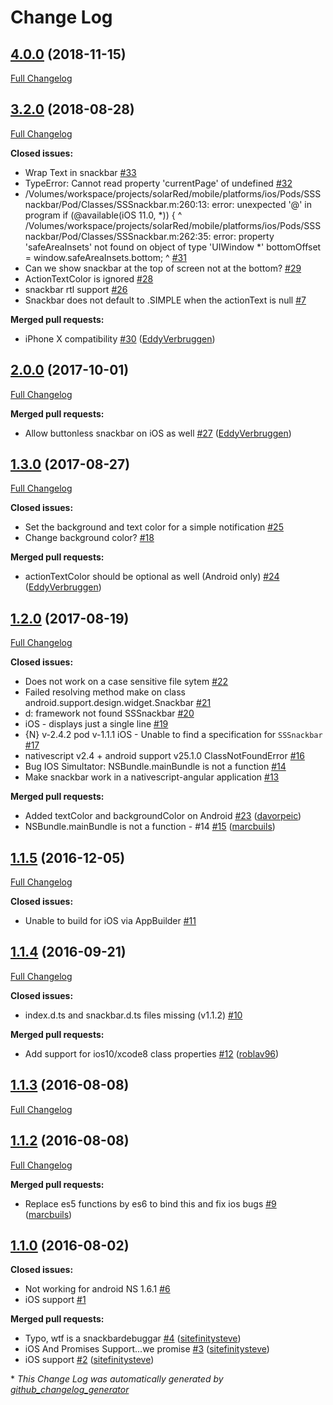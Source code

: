 # Change Log

## [4.0.0](https://github.com/bradmartin/nativescript-snackbar/tree/4.0.0) (2018-11-15)
[Full Changelog](https://github.com/bradmartin/nativescript-snackbar/compare/3.2.0...4.0.0)

## [3.2.0](https://github.com/bradmartin/nativescript-snackbar/tree/3.2.0) (2018-08-28)
[Full Changelog](https://github.com/bradmartin/nativescript-snackbar/compare/2.0.0...3.2.0)

**Closed issues:**

- Wrap Text in snackbar [\#33](https://github.com/bradmartin/nativescript-snackbar/issues/33)
- TypeError: Cannot read property 'currentPage' of undefined [\#32](https://github.com/bradmartin/nativescript-snackbar/issues/32)
- /Volumes/workspace/projects/solarRed/mobile/platforms/ios/Pods/SSSnackbar/Pod/Classes/SSSnackbar.m:260:13: error: unexpected '@' in program         if \(@available\(iOS 11.0, \*\)\) {             ^ /Volumes/workspace/projects/solarRed/mobile/platforms/ios/Pods/SSSnackbar/Pod/Classes/SSSnackbar.m:262:35: error: property 'safeAreaInsets' not found on object of type 'UIWindow \*'             bottomOffset = window.safeAreaInsets.bottom;                                   ^ [\#31](https://github.com/bradmartin/nativescript-snackbar/issues/31)
- Can we show snackbar at the top of screen not at the bottom? [\#29](https://github.com/bradmartin/nativescript-snackbar/issues/29)
- ActionTextColor is ignored [\#28](https://github.com/bradmartin/nativescript-snackbar/issues/28)
- snackbar rtl support [\#26](https://github.com/bradmartin/nativescript-snackbar/issues/26)
- Snackbar does not default to .SIMPLE when the actionText is null [\#7](https://github.com/bradmartin/nativescript-snackbar/issues/7)

**Merged pull requests:**

- iPhone X compatibility [\#30](https://github.com/bradmartin/nativescript-snackbar/pull/30) ([EddyVerbruggen](https://github.com/EddyVerbruggen))

## [2.0.0](https://github.com/bradmartin/nativescript-snackbar/tree/2.0.0) (2017-10-01)
[Full Changelog](https://github.com/bradmartin/nativescript-snackbar/compare/1.3.0...2.0.0)

**Merged pull requests:**

- Allow buttonless snackbar on iOS as well [\#27](https://github.com/bradmartin/nativescript-snackbar/pull/27) ([EddyVerbruggen](https://github.com/EddyVerbruggen))

## [1.3.0](https://github.com/bradmartin/nativescript-snackbar/tree/1.3.0) (2017-08-27)
[Full Changelog](https://github.com/bradmartin/nativescript-snackbar/compare/1.2.0...1.3.0)

**Closed issues:**

- Set the background and text color for a simple notification [\#25](https://github.com/bradmartin/nativescript-snackbar/issues/25)
- Change background color? [\#18](https://github.com/bradmartin/nativescript-snackbar/issues/18)

**Merged pull requests:**

- actionTextColor should be optional as well \(Android only\) [\#24](https://github.com/bradmartin/nativescript-snackbar/pull/24) ([EddyVerbruggen](https://github.com/EddyVerbruggen))

## [1.2.0](https://github.com/bradmartin/nativescript-snackbar/tree/1.2.0) (2017-08-19)
[Full Changelog](https://github.com/bradmartin/nativescript-snackbar/compare/1.1.5...1.2.0)

**Closed issues:**

- Does not work on a case sensitive file sytem [\#22](https://github.com/bradmartin/nativescript-snackbar/issues/22)
- Failed resolving method make on class android.support.design.widget.Snackbar [\#21](https://github.com/bradmartin/nativescript-snackbar/issues/21)
- d: framework not found SSSnackbar [\#20](https://github.com/bradmartin/nativescript-snackbar/issues/20)
- iOS - displays just a single line [\#19](https://github.com/bradmartin/nativescript-snackbar/issues/19)
- {N} v-2.4.2 pod v-1.1.1  iOS - Unable to find a specification for `SSSnackbar` [\#17](https://github.com/bradmartin/nativescript-snackbar/issues/17)
- nativescript v2.4 + android support v25.1.0 ClassNotFoundError [\#16](https://github.com/bradmartin/nativescript-snackbar/issues/16)
- Bug IOS Simultator:  NSBundle.mainBundle is not a function [\#14](https://github.com/bradmartin/nativescript-snackbar/issues/14)
- Make snackbar work in a nativescript-angular application [\#13](https://github.com/bradmartin/nativescript-snackbar/issues/13)

**Merged pull requests:**

- Added textColor and backgroundColor on Android [\#23](https://github.com/bradmartin/nativescript-snackbar/pull/23) ([davorpeic](https://github.com/davorpeic))
- NSBundle.mainBundle is not a function - \#14 [\#15](https://github.com/bradmartin/nativescript-snackbar/pull/15) ([marcbuils](https://github.com/marcbuils))

## [1.1.5](https://github.com/bradmartin/nativescript-snackbar/tree/1.1.5) (2016-12-05)
[Full Changelog](https://github.com/bradmartin/nativescript-snackbar/compare/1.1.4...1.1.5)

**Closed issues:**

- Unable to build for iOS via AppBuilder [\#11](https://github.com/bradmartin/nativescript-snackbar/issues/11)

## [1.1.4](https://github.com/bradmartin/nativescript-snackbar/tree/1.1.4) (2016-09-21)
[Full Changelog](https://github.com/bradmartin/nativescript-snackbar/compare/1.1.3...1.1.4)

**Closed issues:**

- index.d.ts and snackbar.d.ts files missing \(v1.1.2\) [\#10](https://github.com/bradmartin/nativescript-snackbar/issues/10)

**Merged pull requests:**

- Add support for ios10/xcode8 class properties [\#12](https://github.com/bradmartin/nativescript-snackbar/pull/12) ([roblav96](https://github.com/roblav96))

## [1.1.3](https://github.com/bradmartin/nativescript-snackbar/tree/1.1.3) (2016-08-08)
[Full Changelog](https://github.com/bradmartin/nativescript-snackbar/compare/1.1.2...1.1.3)

## [1.1.2](https://github.com/bradmartin/nativescript-snackbar/tree/1.1.2) (2016-08-08)
[Full Changelog](https://github.com/bradmartin/nativescript-snackbar/compare/1.1.0...1.1.2)

**Merged pull requests:**

- Replace es5 functions by es6 to bind this and fix ios bugs [\#9](https://github.com/bradmartin/nativescript-snackbar/pull/9) ([marcbuils](https://github.com/marcbuils))

## [1.1.0](https://github.com/bradmartin/nativescript-snackbar/tree/1.1.0) (2016-08-02)
**Closed issues:**

- Not working for android NS 1.6.1 [\#6](https://github.com/bradmartin/nativescript-snackbar/issues/6)
- iOS support [\#1](https://github.com/bradmartin/nativescript-snackbar/issues/1)

**Merged pull requests:**

- Typo, wtf is a snackbardebuggar [\#4](https://github.com/bradmartin/nativescript-snackbar/pull/4) ([sitefinitysteve](https://github.com/sitefinitysteve))
- iOS And Promises Support...we promise [\#3](https://github.com/bradmartin/nativescript-snackbar/pull/3) ([sitefinitysteve](https://github.com/sitefinitysteve))
- iOS support [\#2](https://github.com/bradmartin/nativescript-snackbar/pull/2) ([sitefinitysteve](https://github.com/sitefinitysteve))



\* *This Change Log was automatically generated by [github_changelog_generator](https://github.com/skywinder/Github-Changelog-Generator)*